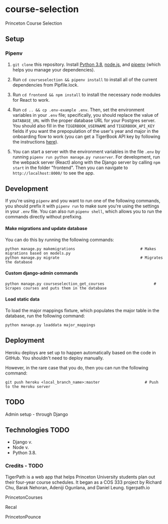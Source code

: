 # course-selection
 Princeton Course Selection

## Setup

### Pipenv

1. `git clone` this repository. Install [Python 3.8](https://www.python.org), [node.js](https://nodejs.org/en/), and [pipenv](https://github.com/pypa/pipenv) (which helps you manage your dependencies).

2. Run `cd courseselection && pipenv install` to install all of the current dependencies from Pipfile.lock.

3. Run `cd frontend && npm install` to install the necessary node modules for React to work.

4. Run `cd .. && cp .env-example .env`. Then, set the environment variables in your `.env` file; specifically, you should replace the value of `DATABASE_URL` with the proper database URL for your Postgres server. You should also fill in the `TIGERBOOK_USERNAME` and `TIGERBOOK_API_KEY` fields if you want the prepopulation of the user's year and major in the onboarding flow to work (you can get a TigerBook API key by following the instructions [here](https://github.com/alibresco/tigerbook-api)).

5. You can start a server with the environment variables in the file `.env` by running `pipenv run python manage.py runserver`. For development, run the webpack server (React) along with the Django server by calling `npm start` in the folder "frontend". Then you can navigate to `http://localhost:8000/` to see the app.

## Development

If you're using `pipenv` and you want to run one of the following commands, you should prefix it with `pipenv run` to make sure you're using the settings in your `.env` file. You can also run `pipenv shell`, which allows you to run the commands directly without prefixing.

#### Make migrations and update database

You can do this by running the following commands:

```
python manage.py makemigrations                             # Makes migrations based on models.py
python manage.py migrate                                    # Migrates the database
```

#### Custom django-admin commands

```
python manage.py courseselection_get_courses                      # Scrapes courses and puts them in the database
```

#### Load static data

To load the major mappings fixture, which populates the major table in the database, run the following command:

```
python manage.py loaddata major_mappings
```

## Deployment

Heroku deploys are set up to happen automatically based on the code in GitHub. You shouldn't need to deploy manually.

However, in the rare case that you do, then you can run the following command:
```
git push heroku <local_branch_name>:master                    # Push to the Heroku server
```

## TODO
Admin setup - through Django

## Technologies TODO
- Django v. 
- Node v.
- Python 3.8.

### Credits - TODO

TigerPath is a web app that helps Princeton University students plan out their four-year course schedules. It began as a COS 333 project by Richard Chu, Barak Nehoran, Adeniji Ogunlana, and Daniel Leung. tigerpath.io

PrincetonCourses

Recal

PrincetonPounce